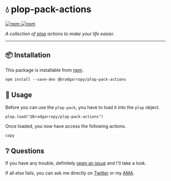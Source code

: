 # 💧 plop-pack-actions

<a href="https://npmjs.com/package/@bradgarropy/plop-pack-actions">
    <img alt="npm" src="https://img.shields.io/npm/v/@bradgarropy/plop-pack-actions.svg?style=flat-square">
</a>

<a href="https://npmjs.com/package/@bradgarropy/plop-pack-actions">
    <img alt="npm" src="https://img.shields.io/npm/dt/@bradgarropy/plop-pack-actions?style=flat-square">
</a>

_A collection of [plop][plop] actions to make your life easier._

---

## 📦 Installation

This package is installable from [npm][npm].

```
npm install --save-dev @bradgarropy/plop-pack-actions
```

## 🥑 Usage

Before you can use the `plop-pack`, you have to load it into the `plop` object.

```
plop.load("@bradgarropy/plop-pack-actions")
```

Once loaded, you now have access the following actions.

`copy`

## ❔ Questions

If you have any trouble, definitely [open an issue][issue] and I'll take a look.

If all else fails, you can ask me directly on [Twitter][twitter] or my [AMA][ama].

[plop]: https://plopjs.com
[npm]: https://npmjs.com
[issue]: https://github.com/bradgarropy/plop-pack-actions/issues
[twitter]: https://twitter.com/bradgarropy
[ama]: https://github.com/bradgarropy/ama
